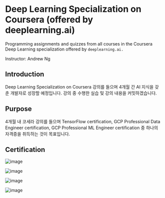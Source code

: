# Deep Learning Specialization on Coursera (offered by deeplearning.ai)

Programming assignments and quizzes from all courses in the Coursera Deep Learning specialization offered by `deeplearning.ai.`

Instructor: Andrew Ng

## Introduction
Deep Learning Specialization on Coursera 강의를 들으며 4개월 간 AI 지식을 갖춘 개발자로 성장할 예정입니다. 강의 중 수행한 실습 및 강의 내용을 커밋하겠습니다.

## Purpose
4개월 내 코세라 강의를 들으며 TensorFlow certification, GCP Professional Data Engineer certification, GCP Professional ML Engineer certification 중 하나의 자격증을 취득하는 것이 목표입니다.

## Certification
![image](https://github.com/ellieso/coursera-deep-learning-specialization/assets/83899219/cc9736a4-3a2d-42af-858a-dfea0928cebe)

![image](https://github.com/ellieso/coursera-deep-learning-specialization/assets/83899219/9f08f240-351e-42cc-ac9b-ec14f22fbecc)

![image](https://github.com/ellieso/coursera-deep-learning-specialization/assets/83899219/e47c355a-aa1b-4795-9e8d-76edfb7492a8)

![image](https://github.com/ellieso/coursera-deep-learning-specialization/assets/83899219/f0a3a776-b460-4528-9a8b-07603bef0daa)

